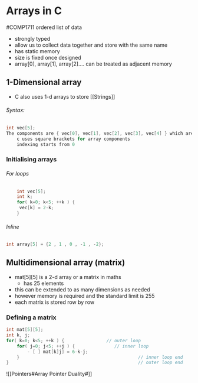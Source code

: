 # Arrays in C
#COMP1711
 ordered list of data
- strongly typed
- allow us to collect data together and store with the same name
- has static memory
- size is fixed once designed
- array[0], array[1], array[2].... can be treated as adjacent memory
## 1-Dimensional array
- C also uses 1-d arrays to store [[Strings]]
###### Syntax:
```c
int vec[5];
The components are { vec[0], vec[1], vec[2], vec[3], vec[4] } which are each int
	c uses square brackets for array components
	indexing starts from 0
```
### Initialising arrays
###### For loops
```c
	int vec[5];
	int k;
	for( k=0; k<5; ++k ) {
	 vec[k] = 2-k;
	}
```
###### Inline
```c
int array[5] = {2 , 1 , 0 , -1 , -2};
```

## Multidimensional array (matrix)
- mat\[5\]\[5\] is a 2-d array or a matrix in maths
  - has 25 elements
- this can be extended to as many dimensions as needed
- however memory is required and the standard limit is 255
- each matrix is stored row by row

### Defining a matrix
```c
int mat[5][5];
int k, j;
for( k=0; k<5; ++k ) {                // outer loop
	for( j=0; j<5; ++j ) {               // inner loop
		- [ ] mat[k]j] = 6-k-j;
	}                                             // inner loop end
}                                                 // outer loop end
```
![[Pointers#Array Pointer Duality#]]

